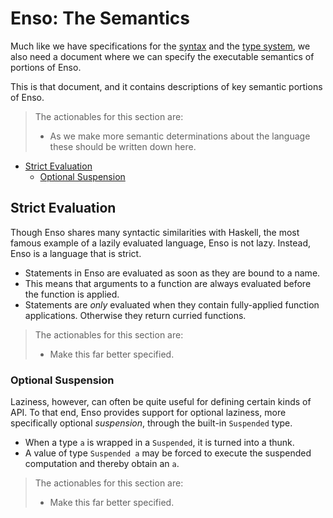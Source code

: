 # Enso: The Semantics
Much like we have specifications for the [syntax](../syntax/syntax.md) and the
[type system](../types/types.md), we also need a document where we can specify
the executable semantics of portions of Enso.

This is that document, and it contains descriptions of key semantic portions of
Enso.

> The actionables for this section are:
>
> - As we make more semantic determinations about the language these should be
>   written down here.

<!-- MarkdownTOC levels="2,3" autolink="true" -->

- [Strict Evaluation](#strict-evaluation)
    - [Optional Suspension](#optional-suspension)

<!-- /MarkdownTOC -->

## Strict Evaluation
Though Enso shares many syntactic similarities with Haskell, the most famous
example of a lazily evaluated language, Enso is not lazy. Instead, Enso is a
language that is strict.

- Statements in Enso are evaluated as soon as they are bound to a name.
- This means that arguments to a function are always evaluated before the
  function is applied.
- Statements are _only_ evaluated when they contain fully-applied function
  applications. Otherwise they return curried functions.

> The actionables for this section are:
>
> - Make this far better specified.

### Optional Suspension
Laziness, however, can often be quite useful for defining certain kinds of API.
To that end, Enso provides support for optional laziness, more specifically
optional _suspension_, through the built-in `Suspended` type.

- When a type `a` is wrapped in a `Suspended`, it is turned into a thunk.
- A value of type `Suspended a` may be forced to execute the suspended
  computation and thereby obtain an `a`.

> The actionables for this section are:
>
> - Make this far better specified.
